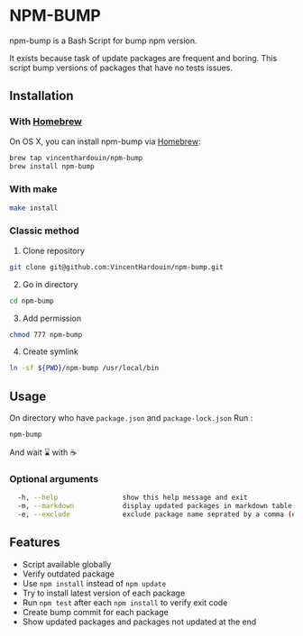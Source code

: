 # NPM-BUMP 

npm-bump is a Bash Script for bump npm version.

It exists because task of update packages are frequent and boring.
This script bump versions of packages that have no tests issues.

## Installation 

### With [Homebrew](https://brew.sh/)
On OS X, you can install npm-bump via [Homebrew](https://brew.sh/):
```bash 
brew tap vincenthardouin/npm-bump
brew install npm-bump
```

### With make

```bash
make install
```

### Classic method
1. Clone repository 
```bash
git clone git@github.com:VincentHardouin/npm-bump.git
```

2. Go in directory
```bash
cd npm-bump
```

3. Add permission
```bash
chmod 777 npm-bump
```

4. Create symlink
```bash
ln -sf ${PWD}/npm-bump /usr/local/bin
```

## Usage 

On directory who have `package.json` and `package-lock.json` 
Run : 
```bash
npm-bump
```
And wait :hourglass: with :coffee:

### Optional arguments

```bash
  -h, --help                show this help message and exit
  -m, --markdown            display updated packages in markdown table
  -e, --exclude             exclude package name seprated by a comma (e.g -e lodash,mocha)
``` 

## Features 
- Script available globally 
- Verify outdated package 
- Use `npm install` instead of `npm update`
- Try to install latest version of each package
- Run `npm test` after each `npm install` to verify exit code
- Create bump commit for each package 
- Show updated packages and packages not updated at the end
